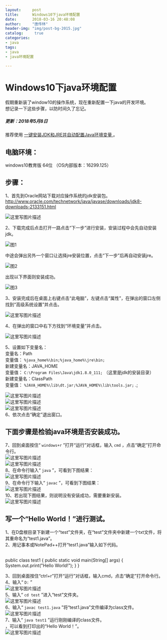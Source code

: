 ```yaml
---
layout:		post
title: 		Windows10下java环境配置
date: 		2018-03-16 20:48:08
author:		"唐传林"
header-img: "img/post-bg-2015.jpg"
catalog:	 true
categories:
- java
tags:
- java
- java环境配置

---
```

#  Windows10下java环境配置

假期重新装了window10的操作系统，现在重新配置一下java的开发环境。  
想记录一下这些步骤，以防时间久了忘记。

#####  更新：2018年5月8日

推荐使用  [ 一键安装JDK和JRE并自动配置Java环境变量
](https://blog.csdn.net/tang_chuanlin/article/details/80240672) 。

##  电脑环境：

windows10教育版 64位 （OS内部版本：16299.125）

##  步骤：

1、首先到Oracle网站下载对应操作系统的jdk安装包。  
[http://www.oracle.com/technetwork/java/javase/downloads/jdk8-downloads-2133151.html
](http://www.oracle.com/technetwork/java/javase/downloads/jdk8-downloads-2133151.html)  



![这里写图片描述](https://img-blog.csdn.net/20180316200358546?watermark/2/text/Ly9ibG9nLmNzZG4ubmV0L1RhbmdfQ2h1YW5saW4=/font/5a6L5L2T/fontsize/400/fill/I0JBQkFCMA==/dissolve/70)



2、下载完成后点击打开一路点击“下一步”进行安装，安装过程中会先自动安装jdk。 

![图1](https://img-blog.csdn.net/20180316201409452?watermark/2/text/Ly9ibG9nLmNzZG4ubmV0L1RhbmdfQ2h1YW5saW4=/font/5a6L5L2T/fontsize/400/fill/I0JBQkFCMA==/dissolve/70)  

中途会弹出另外一个窗口让选择jre安装位置，点击“下一步”后再自动安装jre。 

![图2](https://img-blog.csdn.net/20180316201310515?watermark/2/text/Ly9ibG9nLmNzZG4ubmV0L1RhbmdfQ2h1YW5saW4=/font/5a6L5L2T/fontsize/400/fill/I0JBQkFCMA==/dissolve/70)  

出现以下界面则安装成功。 

![图3](https://img-blog.csdn.net/20180316201015692?watermark/2/text/Ly9ibG9nLmNzZG4ubmV0L1RhbmdfQ2h1YW5saW4=/font/5a6L5L2T/fontsize/400/fill/I0JBQkFCMA==/dissolve/70) 

3、安装完成后在桌面上右键点击“此电脑”，左键点击“属性”，在弹出的窗口左侧找到“高级系统设置”并点击。  

![这里写图片描述](https://img-blog.csdn.net/20180316201603343?watermark/2/text/Ly9ibG9nLmNzZG4ubmV0L1RhbmdfQ2h1YW5saW4=/font/5a6L5L2T/fontsize/400/fill/I0JBQkFCMA==/dissolve/70)  

4、在弹出的窗口中右下方找到“环境变量”并点击。  

![这里写图片描述](https://img-blog.csdn.net/20180316201739420?watermark/2/text/Ly9ibG9nLmNzZG4ubmV0L1RhbmdfQ2h1YW5saW4=/font/5a6L5L2T/fontsize/400/fill/I0JBQkFCMA==/dissolve/70)  

5、设置如下变量名：  
变量名：Path  
变量值： ` %java_home%\bin;%java_home%\jre\bin; `  
新建变量名：JAVA_HOME  
变量值： ` C:\Program Files\Java\jdk1.8.0_111; ` （这里是jdk的安装目录）  
新建变量名：ClassPath  
变量值： ` %JAVA_HOME%\lib\dt.jar;%JAVA_HOME%\lib\tools.jar; ` .;

![这里写图片描述](https://img-blog.csdn.net/20180316202235204?watermark/2/text/Ly9ibG9nLmNzZG4ubmV0L1RhbmdfQ2h1YW5saW4=/font/5a6L5L2T/fontsize/400/fill/I0JBQkFCMA==/dissolve/70)  
![这里写图片描述](https://img-blog.csdn.net/20180316202242668?watermark/2/text/Ly9ibG9nLmNzZG4ubmV0L1RhbmdfQ2h1YW5saW4=/font/5a6L5L2T/fontsize/400/fill/I0JBQkFCMA==/dissolve/70)  
![这里写图片描述](https://img-blog.csdn.net/201803162022509?watermark/2/text/Ly9ibG9nLmNzZG4ubmV0L1RhbmdfQ2h1YW5saW4=/font/5a6L5L2T/fontsize/400/fill/I0JBQkFCMA==/dissolve/70)  
6、依次点击“确定”退出窗口。

##  下面步骤是检验java环境是否安装成功。

7、回到桌面按住“ ` windows+r ` ”打开“运行”对话框，输入 ` cmd ` ，点击“确定”打开命令行。  
![这里写图片描述](https://img-blog.csdn.net/20180316202549631?watermark/2/text/Ly9ibG9nLmNzZG4ubmV0L1RhbmdfQ2h1YW5saW4=/font/5a6L5L2T/fontsize/400/fill/I0JBQkFCMA==/dissolve/70)  
![这里写图片描述](https://img-blog.csdn.net/20180316202557227?watermark/2/text/Ly9ibG9nLmNzZG4ubmV0L1RhbmdfQ2h1YW5saW4=/font/5a6L5L2T/fontsize/400/fill/I0JBQkFCMA==/dissolve/70)  
8、在命令行输入“ ` java ` ”，可看到下图结果：  
![这里写图片描述](https://img-blog.csdn.net/20180316203308807?watermark/2/text/Ly9ibG9nLmNzZG4ubmV0L1RhbmdfQ2h1YW5saW4=/font/5a6L5L2T/fontsize/400/fill/I0JBQkFCMA==/dissolve/70)  
9、在命令行下输入“ ` javac ` ”，可看到下图结果：  
![这里写图片描述](https://img-blog.csdn.net/20180316203347903?watermark/2/text/Ly9ibG9nLmNzZG4ubmV0L1RhbmdfQ2h1YW5saW4=/font/5a6L5L2T/fontsize/400/fill/I0JBQkFCMA==/dissolve/70)  
10、若出现下图结果，则说明没有安装成功，需要重新安装。  
![这里写图片描述](https://img-blog.csdn.net/20180316203440962?watermark/2/text/Ly9ibG9nLmNzZG4ubmV0L1RhbmdfQ2h1YW5saW4=/font/5a6L5L2T/fontsize/400/fill/I0JBQkFCMA==/dissolve/70)

##  写一个“Hello World！”进行测试。

1、在D盘根目录下新建一个“test”文件夹，在“test”文件夹中新建一个txt文件，将其重命名为“test1.java”。  
2、用记事本或NotePad++打开“test1.java”输入如下代码。


​    
    public class test1 {
        public static void main(String[] args) {
            System.out.print("Hello World!");
        }
    }

3、回到桌面按住“ctrl+r”打开“运行”对话框，输入cmd，点击“确定”打开命令行。  
4、输入“ ` D: ` ”  
![这里写图片描述](https://img-blog.csdn.net/20180316204100361?watermark/2/text/Ly9ibG9nLmNzZG4ubmV0L1RhbmdfQ2h1YW5saW4=/font/5a6L5L2T/fontsize/400/fill/I0JBQkFCMA==/dissolve/70)  
5、输入“ ` cd test ` ”进入“test”文件夹。  
![这里写图片描述](https://img-blog.csdn.net/20180316204229617?watermark/2/text/Ly9ibG9nLmNzZG4ubmV0L1RhbmdfQ2h1YW5saW4=/font/5a6L5L2T/fontsize/400/fill/I0JBQkFCMA==/dissolve/70)  
6、输入“ ` javac test1.java ` ”将“test1.java”文件编译为class文件。  
![这里写图片描述](https://img-blog.csdn.net/20180316204553364?watermark/2/text/Ly9ibG9nLmNzZG4ubmV0L1RhbmdfQ2h1YW5saW4=/font/5a6L5L2T/fontsize/400/fill/I0JBQkFCMA==/dissolve/70)  
7、输入“ ` java test1 ` ”运行刚刚编译的class文件。  
，可以看到打印出的“Hello World！”。  
![这里写图片描述](https://img-blog.csdn.net/20180316204712682?watermark/2/text/Ly9ibG9nLmNzZG4ubmV0L1RhbmdfQ2h1YW5saW4=/font/5a6L5L2T/fontsize/400/fill/I0JBQkFCMA==/dissolve/70)

